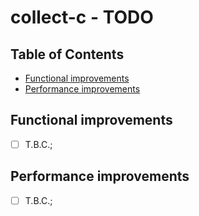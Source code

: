 # collect-c - TODO <!-- omit in toc -->


## Table of Contents <!-- omit in toc -->

- [Functional improvements](#functional-improvements)
- [Performance improvements](#performance-improvements)


## Functional improvements

* [ ] T.B.C.;


## Performance improvements

* [ ] T.B.C.;


<!-- ########################### end of file ########################### -->

